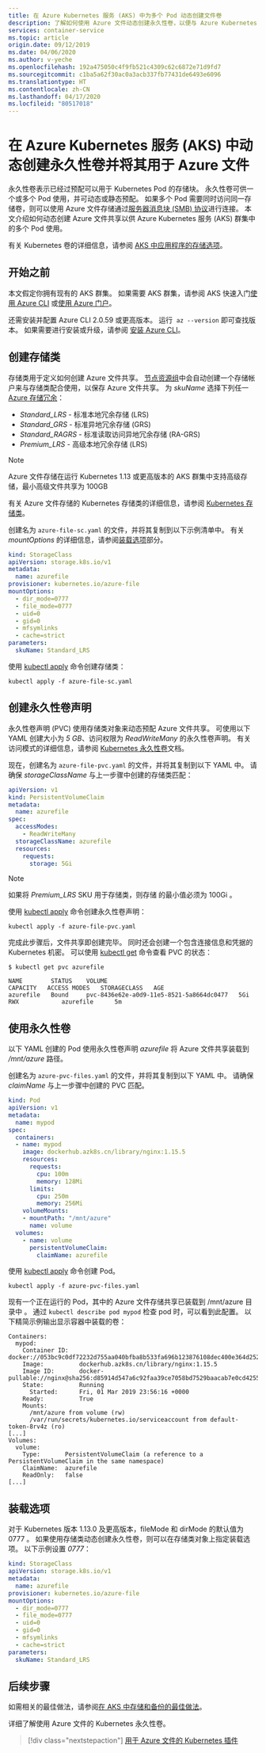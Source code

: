 ```yaml
---
title: 在 Azure Kubernetes 服务 (AKS) 中为多个 Pod 动态创建文件卷
description: 了解如何使用 Azure 文件动态创建永久性卷，以便与 Azure Kubernetes 服务 (AKS) 中的多个并发 Pod 一起使用
services: container-service
ms.topic: article
origin.date: 09/12/2019
ms.date: 04/06/2020
ms.author: v-yeche
ms.openlocfilehash: 192a475050c4f9fb521c4309c62c6872e71d9fd7
ms.sourcegitcommit: c1ba5a62f30ac0a3acb337fb77431de6493e6096
ms.translationtype: HT
ms.contentlocale: zh-CN
ms.lasthandoff: 04/17/2020
ms.locfileid: "80517018"
---
```

# <a name="dynamically-create-and-use-a-persistent-volume-with-azure-files-in-azure-kubernetes-service-aks"></a>在 Azure Kubernetes 服务 (AKS) 中动态创建永久性卷并将其用于 Azure 文件

永久性卷表示已经过预配可以用于 Kubernetes Pod 的存储块。 永久性卷可供一个或多个 Pod 使用，并可动态或静态预配。 如果多个 Pod 需要同时访问同一存储卷，则可以使用 Azure 文件存储通过[服务器消息块 (SMB) 协议][smb-overview]进行连接。 本文介绍如何动态创建 Azure 文件共享以供 Azure Kubernetes 服务 (AKS) 群集中的多个 Pod 使用。

有关 Kubernetes 卷的详细信息，请参阅 [AKS 中应用程序的存储选项][concepts-storage]。

## <a name="before-you-begin"></a>开始之前

本文假定你拥有现有的 AKS 群集。 如果需要 AKS 群集，请参阅 AKS 快速入门[使用 Azure CLI][aks-quickstart-cli] 或[使用 Azure 门户][aks-quickstart-portal]。

还需安装并配置 Azure CLI 2.0.59 或更高版本。 运行  `az --version` 即可查找版本。 如果需要进行安装或升级，请参阅 [安装 Azure CLI][install-azure-cli]。

## <a name="create-a-storage-class"></a>创建存储类

存储类用于定义如何创建 Azure 文件共享。 [节点资源组][node-resource-group]中会自动创建一个存储帐户来与存储类配合使用，以保存 Azure 文件共享。 为 *skuName* 选择下列任一 [Azure 存储冗余][storage-skus]：

* *Standard_LRS* - 标准本地冗余存储 (LRS)
* *Standard_GRS* - 标准异地冗余存储 (GRS)
* *Standard_RAGRS* - 标准读取访问异地冗余存储 (RA-GRS)
* *Premium_LRS* - 高级本地冗余存储 (LRS)


> [!NOTE]
> Azure 文件存储在运行 Kubernetes 1.13 或更高版本的 AKS 群集中支持高级存储，最小高级文件共享为 100GB

有关 Azure 文件存储的 Kubernetes 存储类的详细信息，请参阅 [Kubernetes 存储类][kubernetes-storage-classes]。

创建名为 `azure-file-sc.yaml` 的文件，并将其复制到以下示例清单中。 有关 *mountOptions* 的详细信息，请参阅[装载选项][mount-options]部分。

```yaml
kind: StorageClass
apiVersion: storage.k8s.io/v1
metadata:
  name: azurefile
provisioner: kubernetes.io/azure-file
mountOptions:
  - dir_mode=0777
  - file_mode=0777
  - uid=0
  - gid=0
  - mfsymlinks
  - cache=strict
parameters:
  skuName: Standard_LRS
```

使用 [kubectl apply][kubectl-apply] 命令创建存储类：

```console
kubectl apply -f azure-file-sc.yaml
```

## <a name="create-a-persistent-volume-claim"></a>创建永久性卷声明

永久性卷声明 (PVC) 使用存储类对象来动态预配 Azure 文件共享。 可使用以下 YAML 创建大小为 *5 GB*、访问权限为 *ReadWriteMany* 的永久性卷声明。 有关访问模式的详细信息，请参阅 [Kubernetes 永久性卷][access-modes]文档。

现在，创建名为 `azure-file-pvc.yaml` 的文件，并将其复制到以下 YAML 中。 请确保 *storageClassName* 与上一步骤中创建的存储类匹配：

```yaml
apiVersion: v1
kind: PersistentVolumeClaim
metadata:
  name: azurefile
spec:
  accessModes:
    - ReadWriteMany
  storageClassName: azurefile
  resources:
    requests:
      storage: 5Gi
```

> [!NOTE]
> 如果将 *Premium_LRS* SKU 用于存储类，则存储  的最小值必须为 100Gi  。

使用 [kubectl apply][kubectl-apply] 命令创建永久性卷声明：

```console
kubectl apply -f azure-file-pvc.yaml
```

完成此步骤后，文件共享即创建完毕。 同时还会创建一个包含连接信息和凭据的 Kubernetes 机密。 可以使用 [kubectl get][kubectl-get] 命令查看 PVC 的状态：

```console
$ kubectl get pvc azurefile

NAME        STATUS    VOLUME                                     CAPACITY   ACCESS MODES   STORAGECLASS   AGE
azurefile   Bound     pvc-8436e62e-a0d9-11e5-8521-5a8664dc0477   5Gi        RWX            azurefile      5m
```

## <a name="use-the-persistent-volume"></a>使用永久性卷

以下 YAML 创建的 Pod 使用永久性卷声明 *azurefile* 将 Azure 文件共享装载到 */mnt/azure* 路径。

<!--Not Available on For Windows Server containers (currently in preview in AKS)-->

创建名为 `azure-pvc-files.yaml` 的文件，并将其复制到以下 YAML 中。 请确保 *claimName* 与上一步骤中创建的 PVC 匹配。

```yaml
kind: Pod
apiVersion: v1
metadata:
  name: mypod
spec:
  containers:
  - name: mypod
    image: dockerhub.azk8s.cn/library/nginx:1.15.5
    resources:
      requests:
        cpu: 100m
        memory: 128Mi
      limits:
        cpu: 250m
        memory: 256Mi
    volumeMounts:
    - mountPath: "/mnt/azure"
      name: volume
  volumes:
    - name: volume
      persistentVolumeClaim:
        claimName: azurefile
```

使用 [kubectl apply][kubectl-apply] 命令创建 Pod。

```console
kubectl apply -f azure-pvc-files.yaml
```

现有一个正在运行的 Pod，其中的 Azure 文件存储共享已装载到 /mnt/azure 目录中  。 通过 `kubectl describe pod mypod` 检查 pod 时，可以看到此配置。 以下精简示例输出显示容器中装载的卷：

```
Containers:
  mypod:
    Container ID:   docker://053bc9c0df72232d755aa040bfba8b533fa696b123876108dec400e364d2523e
    Image:          dockerhub.azk8s.cn/library/nginx:1.15.5
    Image ID:       docker-pullable://nginx@sha256:d85914d547a6c92faa39ce7058bd7529baacab7e0cd4255442b04577c4d1f424
    State:          Running
      Started:      Fri, 01 Mar 2019 23:56:16 +0000
    Ready:          True
    Mounts:
      /mnt/azure from volume (rw)
      /var/run/secrets/kubernetes.io/serviceaccount from default-token-8rv4z (ro)
[...]
Volumes:
  volume:
    Type:       PersistentVolumeClaim (a reference to a PersistentVolumeClaim in the same namespace)
    ClaimName:  azurefile
    ReadOnly:   false
[...]
```

## <a name="mount-options"></a>装载选项

对于 Kubernetes 版本 1.13.0 及更高版本，fileMode  和 dirMode  的默认值为 0777  。 如果使用存储类动态创建永久性卷，则可以在存储类对象上指定装载选项。 以下示例设置 *0777*：

```yaml
kind: StorageClass
apiVersion: storage.k8s.io/v1
metadata:
  name: azurefile
provisioner: kubernetes.io/azure-file
mountOptions:
  - dir_mode=0777
  - file_mode=0777
  - uid=0
  - gid=0
  - mfsymlinks
  - cache=strict
parameters:
  skuName: Standard_LRS
```

## <a name="next-steps"></a>后续步骤

如需相关的最佳做法，请参阅[在 AKS 中存储和备份的最佳做法][operator-best-practices-storage]。

详细了解使用 Azure 文件的 Kubernetes 永久性卷。

> [!div class="nextstepaction"]
> [用于 Azure 文件的 Kubernetes 插件][kubernetes-files]

<!-- LINKS - external -->

[access-modes]: https://kubernetes.io/docs/concepts/storage/persistent-volumes
[kubectl-apply]: https://kubernetes.io/docs/reference/generated/kubectl/kubectl-commands#apply
[kubectl-describe]: https://kubernetes.io/docs/reference/generated/kubectl/kubectl-commands#describe
[kubectl-get]: https://kubernetes.io/docs/reference/generated/kubectl/kubectl-commands#get
[kubernetes-files]: https://github.com/kubernetes/examples/blob/master/staging/volumes/azure_file/README.md
[kubernetes-secret]: https://kubernetes.io/docs/concepts/configuration/secret/
[kubernetes-security-context]: https://kubernetes.io/docs/tasks/configure-pod-container/security-context/
[kubernetes-storage-classes]: https://kubernetes.io/docs/concepts/storage/storage-classes/#azure-file
[kubernetes-volumes]: https://kubernetes.io/docs/concepts/storage/persistent-volumes/
[pv-static]: https://kubernetes.io/docs/concepts/storage/persistent-volumes/#static
[smb-overview]: https://docs.microsoft.com/windows/desktop/FileIO/microsoft-smb-protocol-and-cifs-protocol-overview

<!-- LINKS - internal -->

[az-group-create]: https://docs.azure.cn/cli/group?view=azure-cli-latest#az-group-create
[az-group-list]: https://docs.azure.cn/cli/group?view=azure-cli-latest#az-group-list
[az-resource-show]: https://docs.microsoft.com/cli/azure/aks?view=azure-cli-latest#az-aks-show
[az-storage-account-create]: https://docs.azure.cn/cli/storage/account?view=azure-cli-latest#az-storage-account-create
[az-storage-create]: https://docs.azure.cn/cli/storage/account?view=azure-cli-latest#az-storage-account-create
[az-storage-key-list]: https://docs.azure.cn/cli/storage/account/keys?view=azure-cli-latest#az-storage-account-keys-list
[az-storage-share-create]: https://docs.azure.cn/cli/storage/share?view=azure-cli-latest#az-storage-share-create
[mount-options]: #mount-options
[aks-quickstart-cli]: kubernetes-walkthrough.md
[aks-quickstart-portal]: kubernetes-walkthrough-portal.md
[install-azure-cli]: https://docs.azure.cn/cli/install-azure-cli?view=azure-cli-latest
[az-aks-show]: https://docs.microsoft.com/cli/azure/aks?view=azure-cli-latest#az-aks-show
[storage-skus]: ../storage/common/storage-redundancy.md
[kubernetes-rbac]: concepts-identity.md#role-based-access-controls-rbac
[operator-best-practices-storage]: operator-best-practices-storage.md
[concepts-storage]: concepts-storage.md
[node-resource-group]: faq.md#why-are-two-resource-groups-created-with-aks

<!-- Update_Description: update meta properties, wording update, update link -->